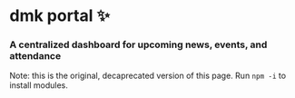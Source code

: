 # dmk portal ✨
### A centralized dashboard for upcoming news, events, and attendance

Note: this is the original, decaprecated version of this page. Run `npm -i` to install modules.
